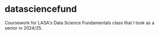 # datasciencefund
Coursework for LASA's Data Science Fundamentals class that I took as a senior in 2024/25.
